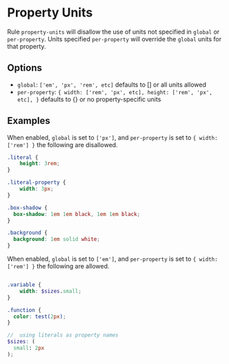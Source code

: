 # Property Units

Rule `property-units` will disallow the use of units not specified in `global` or `per-property`. Units specified `per-property` will override the `global` units for that property.

## Options

* `global`: `['em', 'px', 'rem', etc]` defaults to [] or all units allowed
* `per-property`: `{ width: ['rem', 'px', etc], height: ['rem', 'px', etc], }` defaults to {} or no property-specific units

## Examples

When enabled, `global` is set to `['px']`, and `per-property` is set to `{ width: ['rem'] }` the following are disallowed.

```scss
.literal {
    height: 3rem;
}

.literal-property {
    width: 3px;
}

.box-shadow {
  box-shadow: 1em 1em black, 1em 1em black;
}

.background {
  background: 1em solid white;
}

```

When enabled, `global` is set to `['em']`, and `per-property` is set to `{ width: ['rem'] }` the following are allowed.

```scss

.variable {
    width: $sizes.small;
}

.function {
  color: test(2px);
}

//  using literals as property names
$sizes: (
  small: 2px
);
```
